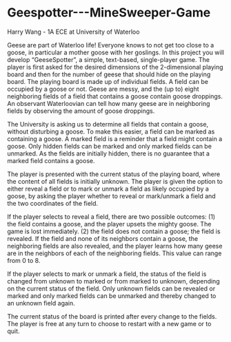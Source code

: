 # Geespotter---MineSweeper-Game

Harry Wang - 1A ECE at University of Waterloo

Geese are part of Waterloo life! Everyone knows to not get too close to a goose, in particular a mother goose
with her goslings. In this project you will develop “GeeseSpotter”, a simple, text-based, single-player game.
The player is first asked for the desired dimensions of the 2-dimensional playing board and then for the
number of geese that should hide on the playing board. The playing board is made up of individual fields. A
field can be occupied by a goose or not. Geese are messy, and the (up to) eight neighboring fields of a field
that contains a goose contain goose droppings. An observant Waterloovian can tell how many geese are in
neighboring fields by observing the amount of goose droppings.

The University is asking us to determine all fields that contain a goose, without disturbing a goose. To make
this easier, a field can be marked as containing a goose. A marked field is a reminder that a field might
contain a goose. Only hidden fields can be marked and only marked fields can be unmarked. As the fields are
initially hidden, there is no guarantee that a marked field contains a goose.

The player is presented with the current status of the playing board, where the content of all fields is initially
unknown. The player is given the option to either reveal a field or to mark or unmark a field as likely occupied
by a goose, by asking the player whether to reveal or mark/unmark a field and the two coordinates of the
field.

If the player selects to reveal a field, there are two possible outcomes: (1) the field contains a goose, and the
player upsets the mighty goose. The game is lost immediately. (2) the field does not contain a goose; the field
is revealed. If the field and none of its neighbors contain a goose, the neighboring fields are also revealed,
and the player learns how many geese are in the neighbors of each of the neighboring fields. This value can
range from 0 to 8.

If the player selects to mark or unmark a field, the status of the field is changed from unknown to marked or
from marked to unknown, depending on the current status of the field. Only unknown fields can be revealed
or marked and only marked fields can be unmarked and thereby changed to an unknown field again.

The current status of the board is printed after every change to the fields. The player is free at any turn to
choose to restart with a new game or to quit.
